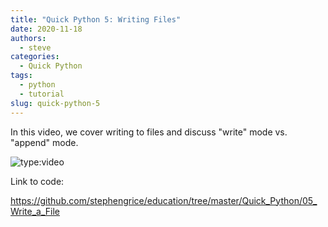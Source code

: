 ```yaml
---
title: "Quick Python 5: Writing Files"
date: 2020-11-18
authors:
  - steve
categories:
  - Quick Python
tags:
  - python
  - tutorial
slug: quick-python-5
---
```


In this video, we cover writing to files and discuss "write" mode vs. "append" mode. 

<!-- more -->

![type:video](https://www.youtube.com/embed/t-hqxcGsJvU)

Link to code:

<https://github.com/stephengrice/education/tree/master/Quick_Python/05_Write_a_File>
